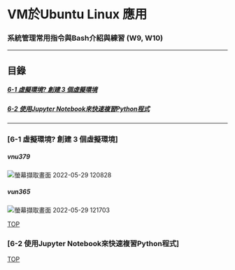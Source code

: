 # VM於Ubuntu Linux 應用
### 系統管理常用指令與Bash介紹與練習 (W9, W10)
<a name="000"/>

---
## 目錄
##### [6-1 虛擬環境? 創建 3 個虛擬環境](#001)
##### [6-2 使用Jupyter Notebook來快速複習Python程式](#002)
---

<a name="001"/>

### [6-1 虛擬環境? 創建 3 個虛擬環境]
##### vnu379
![螢幕擷取畫面 2022-05-29 120828](https://user-images.githubusercontent.com/89327055/170851779-e21e96d4-fcc5-4022-9303-fb61b4ef425e.png)
##### vun365
![螢幕擷取畫面 2022-05-29 121703](https://user-images.githubusercontent.com/89327055/170851977-75e3b6de-3506-4d51-b990-ebc7957f09b2.png)



[TOP](#000)

<a name="002"/>

### [6-2 使用Jupyter Notebook來快速複習Python程式]



[TOP](#000)
